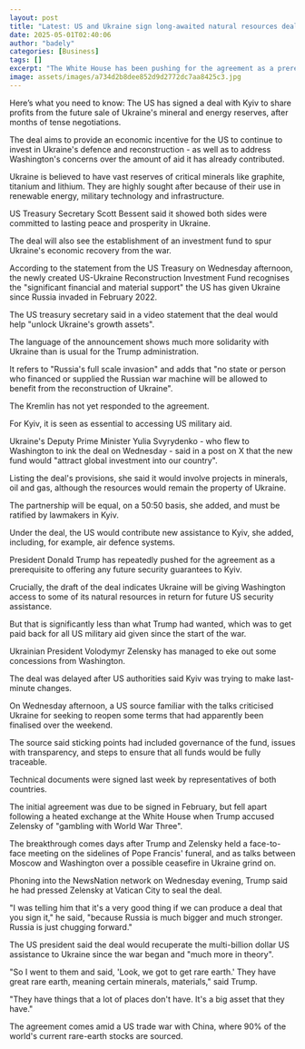 ```yaml
---
layout: post
title: "Latest: US and Ukraine sign long-awaited natural resources deal"
date: 2025-05-01T02:40:06
author: "badely"
categories: [Business]
tags: []
excerpt: "The White House has been pushing for the agreement as a prerequisite for further military assistance."
image: assets/images/a734d2b8dee852d9d2772dc7aa8425c3.jpg
---
```


Here’s what you need to know: The US has signed a deal with Kyiv to share profits from the future sale of Ukraine's mineral and energy reserves, after months of tense negotiations.

The deal aims to provide an economic incentive for the US to continue to invest in Ukraine's defence and reconstruction - as well as to address Washington's concerns over the amount of aid it has already contributed. 

Ukraine is believed to have vast reserves of critical minerals like graphite, titanium and lithium. They are highly sought after because of their use in renewable energy, military technology and infrastructure.

US Treasury Secretary Scott Bessent said it showed both sides were committed to lasting peace and prosperity in Ukraine. 

The deal will also see the establishment of an investment fund to spur Ukraine's economic recovery from the war. 

According to the statement from the US Treasury on Wednesday afternoon, the newly created US-Ukraine Reconstruction Investment Fund recognises the "significant financial and material support" the US has given Ukraine since Russia invaded in February 2022. 

The US treasury secretary said in a video statement that the deal would help "unlock Ukraine's growth assets".

The language of the announcement shows much more solidarity with Ukraine than is usual for the Trump administration.

It refers to "Russia's full scale invasion" and adds that "no state or person who financed or supplied the Russian war machine will be allowed to benefit from the reconstruction of Ukraine".

The Kremlin has not yet responded to the agreement.

For Kyiv, it is seen as essential to accessing US military aid.

Ukraine's Deputy Prime Minister Yulia Svyrydenko - who flew to Washington to ink the deal on Wednesday - said in a post on X that the new fund would "attract global investment into our country". 

Listing the deal's provisions, she said it would involve projects in minerals, oil and gas, although the resources would remain the property of Ukraine.

The partnership will be equal, on a 50:50 basis, she added, and must be ratified by lawmakers in Kyiv.

Under the deal, the US would contribute new assistance to Kyiv, she added, including, for example, air defence systems.

President Donald Trump has repeatedly pushed for the agreement as a prerequisite to offering any future security guarantees to Kyiv. 

Crucially, the draft of the deal indicates Ukraine will be giving Washington access to some of its natural resources in return for future US security assistance.

But that is significantly less than what Trump had wanted, which was to get paid back for all US military aid given since the start of the war.

Ukrainian President Volodymyr Zelensky has managed to eke out some concessions from Washington.

The deal was delayed after US authorities said Kyiv was trying to make last-minute changes. 

On Wednesday afternoon, a US source familiar with the talks criticised Ukraine for seeking to reopen some terms that had apparently been finalised over the weekend.

The source said sticking points had included governance of the fund, issues with transparency, and steps to ensure that all funds would be fully traceable.

Technical documents were signed last week by representatives of both countries.

The initial agreement was due to be signed in February, but fell apart following a heated exchange at the White House when Trump accused Zelensky of "gambling with World War Three". 

The breakthrough comes days after Trump and Zelensky held a face-to-face meeting on the sidelines of Pope Francis' funeral, and as talks between Moscow and Washington over a possible ceasefire in Ukraine grind on.

Phoning into the NewsNation network on Wednesday evening, Trump said he had pressed Zelensky at Vatican City to seal the deal.

"I was telling him that it's a very good thing if we can produce a deal that you sign it," he said, "because Russia is much bigger and much stronger. Russia is just chugging forward."

The US president said the deal would recuperate the multi-billion dollar US assistance to Ukraine since the war began and "much more in theory".

"So I went to them and said, 'Look, we got to get rare earth.' They have great rare earth, meaning certain minerals, materials," said Trump.

"They have things that a lot of places don't have. It's a big asset that they have."

The agreement comes amid a US trade war with China, where 90% of the world's current rare-earth stocks are sourced.

